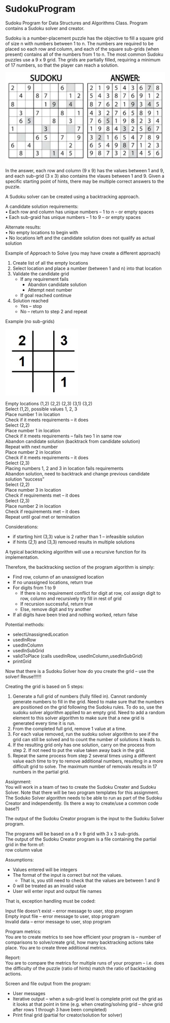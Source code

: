 # SudokuProgram
Sudoku Program for Data Structures and Algorithms Class. Program contains a Sudoku solver and creator.

Sudoku is a number-placement puzzle has the objective to fill a square grid of size n with numbers between 1 to n. The numbers are required to be placed so each row and column, and each of the square sub-grids (when present) contains all of the numbers from 1 to n.
The most common Sudoku puzzles use a 9 x 9 grid. The grids are partially filled, requiring a minimum of 17 numbers, so that the player can reach a solution.


![alt text](https://github.com/HusamAlsheikh/SudokuProgram/blob/main/Images/Picture1.jpg?raw=true)

           
In the answer, each row and column (9 x 9) has the values between 1 and 9, and each sub-grid (3 x 3) also contains the vlaues between 1 and 9.
Given a specific starting point of hints, there may be multiple correct answers to the puzzle.

A Sudoku solver can be created using a backtracking approach.

A candidate solution requirements:  
•	Each row and column has unique numbers – 1 to n – or empty spaces  
•	Each sub-graid has unique numbers – 1 to 9 – or empty spaces  

Alternate results:  
•	No empty locations to begin with  
•	No locations left and the candidate solution does not qualify as actual solution  

Example of Approach to Solve (you may have create a different approach)  
1. Create list of all the empty locations  
2. Select location and place a number (between 1 and n) into that location  
3. Validate the candidate grid
    - If any requirement fails
        - Abandon candidate solution
        - Attempt next number
    - If goal reached continue
4.	Solution reached
    - Yes – stop  
    - No – return to step 2 and repeat   


Example (no sub-grids)  

![alt text](https://github.com/HusamAlsheikh/SudokuProgram/blob/main/Images/Picture2.jpg?raw=true)
  

Empty locations (1,2) (2,2) (2,3) (3,1) (3,2)  
Select (1,2), possible values 1, 2, 3  
Place number 1 in location  
Check if it meets requirements – it does  
Select (2,2)  
Place number 1 in location  
Check if it meets requirements – fails two 1 in same row  
Abandon candidate solution (backtrack from candidate solution)  
Repeat with next number  
Place number 2 in location  
Check if it meets requirements – it does  
Select (2,3)  
Placing numbers 1, 2 and 3 in location fails requirements  
Abandon solution, need to backtrack and change previous candidate solution “success”  
Select (2,2)  
Place number 3 in location  
Check if requirements met – it does  
Select (2,3)  
Place number 2 in location  
Check if requirements met – it does  
Repeat until goal met or termination  

Considerations:  
- if starting hint (3,3) value is 2 rather than 1 – infeasible solution  
- if hints (2,1) and (3,3) removed results in multiple solutions


A typical backtracking algorithm will use a recursive function for its implementation.

Therefore, the backtracking section of the program algorithm is simply:
- Find row, column of an unassigned location
- If no unassigned locations, return true
- For digits from 1 to 9
    - If there is no requirement conflict for digit at row, col
      assign digit to row, column and recursively try fill in rest of grid  
    - If recursion successful, return true  
    - Else, remove digit and try another  
- If all digits have been tried and nothing worked, return false  

Potential methods:  
- selectUnassignedLocation  
- usedInRow  
- usedInColumn  
- usedInSubGrid  
- validToPlace (calls usedInRow, usedInColumn,usedInSubGrid)  
- printGrid  

Now that there is a Sudoku Solver how do you create the grid – use the solver! Reuse!!!!!!  

Creating the grid is based on 5 steps:  
1. Generate a full grid of numbers (fully filled in). Cannot randomly generate numbers to fill in the grid. Need to make sure that the numbers are positioned on the grid following the Sudoku rules. To do so, use the sudoku solver algorithm applied to an empty grid. Need to add a random element to this solver algorithm to make sure that a new grid is generated every time it is run.  
2. From the completed full grid, remove 1 value at a time.  
3. For each value removed, run the sudoku solver algorithm to see if the grid can still be solved and to count the number of solutions it leads to.  
4. If the resulting grid only has one solution, carry on the process from step 2. If not need to put the value taken away back in the grid.  
5. Repeat the same process from step 2 several times using a different value each time to try to remove additional numbers, resulting in a more difficult grid to solve. The maximum number of removals results in 17 numbers in the partial grid.  

Assignment:  
You will work in a team of two to create the Sudoku Creater and Sudoku Solver. Note that there will be two program templates for this assignment.  
The Soduko Solver algorithm needs to be able to run as part of the Sudoku Creator and independently. (Is there a way to create/use a common code base?)  

The output of the Sudoku Creator program is the input to the Sudoku Solver program.  

The programs will be based on a 9 x 9 grid with 3 x 3 sub-grids.  
The output of the Sudoku Creator program is a file containing the partial grid in the form of:  
row     column      value  

Assumptions:  
- Values entered will be integers  
- The format of the input is correct but not the values.  
    - That is, you still need to check that the values are between 1 and 9  
- 0 will be treated as an invalid value  
- User will enter input and output file names  

That is, exception handling must be coded:  

Input file doesn’t exist – error message to user, stop program  
Empty input file – error message to user, stop program  
Invalid data – error message to user, stop program  
    
Program metrics:  
You are to create metrics to see how efficient your program is – number of comparisons to solve/create grid, how many backtracking actions take place. You are to create three additional metrics.  

Report:  
You are to compare the metrics for multiple runs of your program – i.e. does the difficulty of the puzzle (ratio of hints) match the ratio of backtacking actions.    

Screen and file output from the program:   
- User messages  
- Iterative output – when a sub-grid level is complete print out the grid as it looks at that point in time (e.g. when creating/solving grid – show grid after rows 1 through 3 have been completed)  
- Print final grid (partial for creator/solution for solver)  

